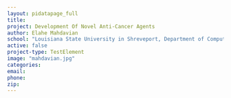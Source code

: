 ```yaml
---
layout: pidatapage_full
title:
project: Development Of Novel Anti-Cancer Agents
author: Elahe Mahdavian
school: "Louisiana State University in Shreveport, Department of Computer Science"
active: false
project-type: TestElement
image: "mahdavian.jpg"
categories:
email:
phone:
zip:
---
```


